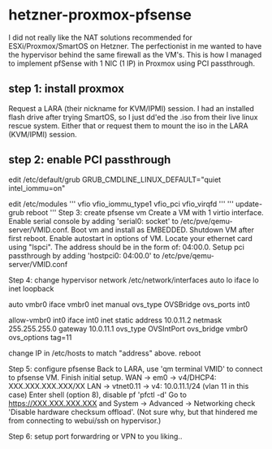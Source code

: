 # hetzner-proxmox-pfsense

I did not really like the NAT solutions recommended for ESXi/Proxmox/SmartOS on Hetzner.
The perfectionist in me wanted to have the hypervisor behind the same firewall as the VM's.
This is how I managed to implement pfSense with 1 NIC (1 IP) in Proxmox using PCI passthrough.

## step 1: install proxmox
Request a LARA (their nickname for KVM/IPMI) session.
I had an installed flash drive after trying SmartOS, so I just dd'ed the .iso from their live linux rescue system.
Either that or request them to mount the iso in the LARA (KVM/IPMI) session.

## step 2: enable PCI passthrough
edit /etc/default/grub
GRUB_CMDLINE_LINUX_DEFAULT="quiet intel_iommu=on"

edit /etc/modules
'''
vfio
vfio_iommu_type1
vfio_pci
vfio_virqfd
'''
'''
update-grub
reboot
'''
Step 3: create pfsense vm
Create a VM with 1 virtio interface.
Enable serial console by adding 'serial0: socket' to /etc/pve/qemu-server/VMID.conf.
Boot vm and install as EMBEDDED.
Shutdown VM after first reboot.
Enable autostart in options of VM.
Locate your ethernet card using "lspci". The address should be in the form of: 04:00.0.
Setup pci passthrough by adding 'hostpci0: 04:00.0' to /etc/pve/qemu-server/VMID.conf

Step 4: change hypervisor network
/etc/network/interfaces
auto lo
iface lo inet loopback

auto vmbr0
iface vmbr0 inet manual
        ovs_type OVSBridge
        ovs_ports int0

allow-vmbr0 int0
iface int0 inet static
        address  10.0.11.2
        netmask  255.255.255.0
        gateway  10.0.11.1
        ovs_type OVSIntPort
        ovs_bridge vmbr0
        ovs_options tag=11

change IP in /etc/hosts to match "address" above.
reboot

Step 5: configure pfsense
Back to LARA, use 'qm terminal VMID' to connect to pfsense VM.
Finish initial setup.
WAN -> em0 -> v4/DHCP4: XXX.XXX.XXX.XXX/XX
LAN -> vtnet0.11 -> v4: 10.0.11.1/24 (vlan 11 in this case)
Enter shell (option 8), disable pf 'pfctl -d'
Go to https://XXX.XXX.XXX.XXX and System -> Advanced -> Networking
check 'Disable hardware checksum offload'. (Not sure why, but that hindered me from connecting to webui/ssh on hypervisor.)

Step 6: setup port forwardring or VPN to you liking..
